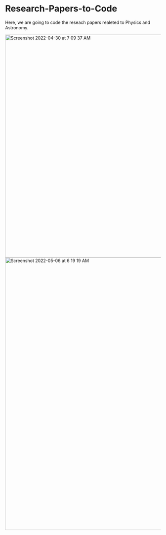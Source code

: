 # Research-Papers-to-Code
Here, we are going to code the reseach papers realeted to Physics and Astronomy.

<img width="718" alt="Screenshot 2022-04-30 at 7 09 37 AM" src="https://user-images.githubusercontent.com/99118678/166085295-3b27c6e0-1dc4-4c41-85a3-31c9ae2137f1.png">


<img width="879" alt="Screenshot 2022-05-06 at 6 19 19 AM" src="https://user-images.githubusercontent.com/99118678/167048534-a485f0ce-30b7-4824-965c-6c704a23546c.png">
